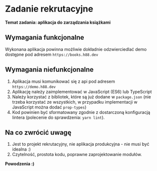 # Zadanie rekrutacyjne

**Temat zadania: aplikacja do zarządzania książkami**

## Wymagania funkcjonalne

Wykonana aplikacja powinna możliwie dokładnie odzwierciedlać
demo dostępne pod adresem `https://books.h88.dev`


## Wymagania niefunkcjonalne

1. Aplikacja musi komunikować się z api pod adresem `https://demo.h88.dev`
2. Aplikację należy zaimplementować w JavaScript (ES6) lub TypeScript
3. Należy korzystać z bibliotek, które są już dodane w `package.json`
(nie trzeba korzystać ze wszystkich, w przypadku implementacji w JavaScript można dodać `prop-types`)  
4. Kod powinien być sformatowany zgodnie z dostarczoną konfiguracją lintera
(polecenie do sprawdzenia: `yarn lint`).

## Na co zwrócić uwagę
1. Jest to projekt rekrutacyjny, nie aplikacja produkcyjna - nie musi być idealna :)
2. Czytelność, prostota kodu, poprawne zaprojektowanie modułów.

**Powodzenia :)**
